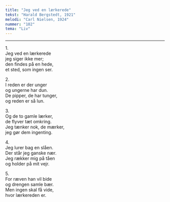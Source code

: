 ```yaml
---
title: "Jeg ved en lærkerede"
tekst: "Harald Bergstedt, 1921"
melodi: "Carl Nielsen, 1924"
nummer: "102"
tema: "Liv"
---
```


***

1.<br>
Jeg ved en lærkerede<br>
jeg siger ikke mer;<br>
den findes på en hede,<br>
et sted, som ingen ser.<br>

2.<br>
I reden er der unger<br>
og ungerne har dun.<br>
De pipper, de har tunger,<br>
og reden er så lun.<br>

3.<br>
Og de to gamle lærker,<br>
de flyver tæt omkring.<br>
Jeg tænker nok, de mærker,<br>
jeg gør dem ingenting.<br>

4.<br>
Jeg lurer bag en slåen.<br>
Der står jeg ganske nær.<br>
Jeg rækker mig på tåen<br>
og holder på mit vejr.<br>

5.<br>
For ræven han vil bide<br>
og drengen samle bær.<br>
Men ingen skal få vide,<br>
hvor lærkereden er.<br>
